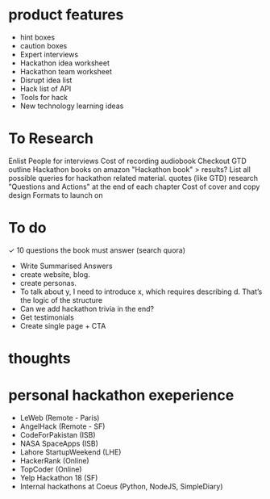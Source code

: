 # product features
- hint boxes
- caution boxes
- Expert interviews
- Hackathon idea worksheet
- Hackathon team worksheet
- Disrupt idea list
- Hack list of API
- Tools for hack
- New technology learning ideas

# To Research
Enlist People for interviews
Cost of recording audiobook
Checkout GTD outline
Hackathon books on amazon
"Hackathon book" > results?
List all possible queries for hackathon related material. 
quotes (like GTD)
research "Questions and Actions" at the end of each chapter
Cost of cover and copy design
Formats to launch on

# To do
✓ 10 questions the book must answer (search quora)
- Write Summarised Answers
- create website, blog. 
- create personas.
- To talk about y, I need to introduce x, which requires describing d. That’s the logic of the structure
- Can we add hackathon trivia in the end?
- Get testimonials
- Create single page + CTA

# thoughts

# personal hackathon exeperience
- LeWeb (Remote - Paris)
- AngelHack (Remote - SF)
- CodeForPakistan (ISB)
- NASA SpaceApps (ISB)
- Lahore StartupWeekend (LHE)
- HackerRank (Online)
- TopCoder (Online)
- Yelp Hackathon 18 (SF)
- Internal hackathons at Coeus (Python, NodeJS, SimpleDiary)